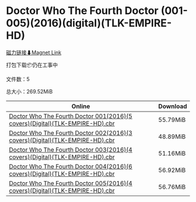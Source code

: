 # Doctor Who The Fourth Doctor (001-005)(2016)(digital)(TLK-EMPIRE-HD)

[磁力链接⬇Magnet Link](magnet:?xt=urn:btih:f1d8faa02c9fb78dd6a7785f053fb723e2369220&dn=Doctor%20Who%20The%20Fourth%20Doctor%20%28001-005%29%282016%29%28digital%29%28TLK-EMPIRE-HD%29)

打包下载📦仍在工事中

文件数：5

总大小：269.52MiB

Online | Download
--- | ---
[Doctor Who The Fourth Doctor 001(2016)(5 covers)(Digital)(TLK-EMPIRE-HD).cbr](https://github.com/alicewish/markdown/blob/master/comic/Doctor-Who-Fourth-Doctor-001-2016-5-covers-Digital-TLK-EMPIRE-HD-cbr.md) | 55.79MiB
[Doctor Who The Fourth Doctor 002(2016)(3 covers)(Digital)(TLK-EMPIRE-HD).cbr](https://github.com/alicewish/markdown/blob/master/comic/Doctor-Who-Fourth-Doctor-002-2016-3-covers-Digital-TLK-EMPIRE-HD-cbr.md) | 48.89MiB
[Doctor Who The Fourth Doctor 003(2016)(4 covers)(Digital)(TLK-EMPIRE-HD).cbr](https://github.com/alicewish/markdown/blob/master/comic/Doctor-Who-Fourth-Doctor-003-2016-4-covers-Digital-TLK-EMPIRE-HD-cbr.md) | 51.16MiB
[Doctor Who The Fourth Doctor 004(2016)(6 covers)(Digital)(TLK-EMPIRE-HD).cbr](https://github.com/alicewish/markdown/blob/master/comic/Doctor-Who-Fourth-Doctor-004-2016-6-covers-Digital-TLK-EMPIRE-HD-cbr.md) | 56.92MiB
[Doctor Who The Fourth Doctor 005(2016)(4 covers)(Digital)(TLK-EMPIRE-HD).cbr](https://github.com/alicewish/markdown/blob/master/comic/Doctor-Who-Fourth-Doctor-005-2016-4-covers-Digital-TLK-EMPIRE-HD-cbr.md) | 56.76MiB